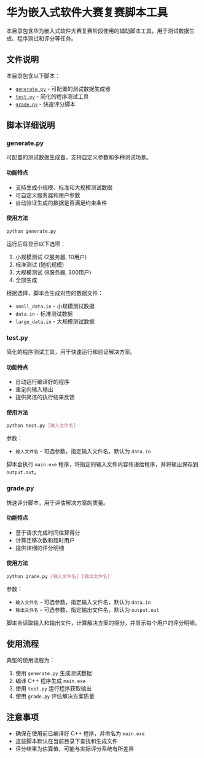 # 华为嵌入式软件大赛复赛脚本工具

本目录包含华为嵌入式软件大赛复赛阶段使用的辅助脚本工具，用于测试数据生成、程序测试和评分等任务。

## 文件说明

本目录包含以下脚本：

- [`generate.py`](#generatepy) - 可配置的测试数据生成器
- [`test.py`](#testpy) - 简化的程序测试工具
- [`grade.py`](#gradepy) - 快速评分脚本

## 脚本详细说明

### generate.py

可配置的测试数据生成器，支持自定义参数和多种测试场景。

#### 功能特点
- 支持生成小规模、标准和大规模测试数据
- 可自定义服务器和用户参数
- 自动验证生成的数据是否满足约束条件

#### 使用方法

```bash
python generate.py
```

运行后将显示以下选项：
1. 小规模测试 (2服务器, 10用户)
2. 标准测试 (随机规模)
3. 大规模测试 (8服务器, 300用户)
4. 全部生成

根据选择，脚本会生成对应的数据文件：
- `small_data.in` - 小规模测试数据
- `data.in` - 标准测试数据
- `large_data.in` - 大规模测试数据

### test.py

简化的程序测试工具，用于快速运行和验证解决方案。

#### 功能特点
- 自动运行编译好的程序
- 重定向输入输出
- 提供简洁的执行结果反馈

#### 使用方法

```bash
python test.py [输入文件名]
```

参数：
- `输入文件名` - 可选参数，指定输入文件名，默认为 `data.in`

脚本会执行 `main.exe` 程序，将指定的输入文件内容传递给程序，并将输出保存到 `output.out`。

### grade.py

快速评分脚本，用于评估解决方案的质量。

#### 功能特点
- 基于请求完成时间估算得分
- 计算迁移次数和超时用户
- 提供详细的评分明细

#### 使用方法

```bash
python grade.py [输入文件名] [输出文件名]
```

参数：
- `输入文件名` - 可选参数，指定输入文件名，默认为 `data.in`
- `输出文件名` - 可选参数，指定输出文件名，默认为 `output.out`

脚本会读取输入和输出文件，计算解决方案的得分，并显示每个用户的评分明细。

## 使用流程

典型的使用流程为：

1. 使用 `generate.py` 生成测试数据
2. 编译 C++ 程序生成 `main.exe`
3. 使用 `test.py` 运行程序获取输出
4. 使用 `grade.py` 评估解决方案质量

## 注意事项

- 确保在使用前已编译好 C++ 程序，并命名为 `main.exe`
- 这些脚本默认在当前目录下查找和生成文件
- 评分结果为估算值，可能与实际评分系统有所差异 
